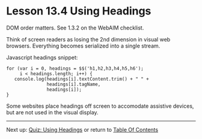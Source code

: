 # Lesson 13.4 Using Headings

DOM order matters. See 1.3.2 on the WebAIM checklist.

Think of screen readers as losing the 2nd dimension in visual web browsers. Everything becomes serialized into a single stream.

Javascript headings snippet:
```
for (var i = 0, headings = $$('h1,h2,h3,h4,h5,h6');
     i < headings.length; i++) {
   console.log(headings[i].textContent.trim() + " " +  
               headings[i].tagName,
               headings[i]);
}
```

Some websites place headings off screen to accomodate assistive devices, but are not used in the visual display.

- - -
Next up: [Quiz: Using Headings](ND024_Part2_Lesson13_05.md) or return to [Table Of Contents](./ND024_TableOfContents.md)
